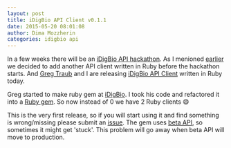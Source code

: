 ```yaml
---
layout: post
title: iDigBio API Client v0.1.1
date: 2015-05-20 08:01:08
author: Dima Mozzherin
categories: idigbio api
---
```


In a few weeks there will be an [iDigBio API hackathon][hackathon]. As I
menioned [earlier][oldpost] we decided to add another API client written in
Ruby before the hackathon starts. And [Greg Traub][greg] and I are releasing
[iDigBio API Client][gem] written in Ruby today.

Greg started to make ruby gem at [iDigBio][gregclient]. I took his code and
refactored it into a [Ruby gem][gem]. So now instead of 0 we have 2 Ruby
clients :smile:

This is the very first release, so if you will start using it and find
something is wrong/missing please submit an [issue][issue]. The gem uses [beta
API][api], so sometimes it might get 'stuck'. This problem will go away when
beta API will move to production.

[hackathon]: https://github.com/idigbio-api-hackathon/HackathonCentral/wiki
[oldpost]: https://globalnamesarchitecture.github.io/idigbio/hakathon/2015/04/28/idigbio-api-hackathon-meet.html
[gem]: https://github.com/GlobalNamesArchitecture/idigbio_client
[greg]: https://github.com/gete76
[gregclient]: https://github.com/iDigBio/idigbio-ruby-client
[issue]: https://github.com/GlobalNamesArchitecture/idigbio_client/issues
[api]: https://beta-search.idigbio.org/v2/
